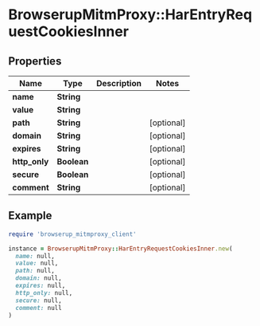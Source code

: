 # BrowserupMitmProxy::HarEntryRequestCookiesInner

## Properties

| Name | Type | Description | Notes |
| ---- | ---- | ----------- | ----- |
| **name** | **String** |  |  |
| **value** | **String** |  |  |
| **path** | **String** |  | [optional] |
| **domain** | **String** |  | [optional] |
| **expires** | **String** |  | [optional] |
| **http_only** | **Boolean** |  | [optional] |
| **secure** | **Boolean** |  | [optional] |
| **comment** | **String** |  | [optional] |

## Example

```ruby
require 'browserup_mitmproxy_client'

instance = BrowserupMitmProxy::HarEntryRequestCookiesInner.new(
  name: null,
  value: null,
  path: null,
  domain: null,
  expires: null,
  http_only: null,
  secure: null,
  comment: null
)
```

